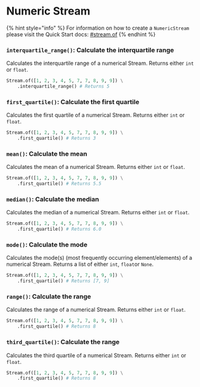 # Numeric Stream

{% hint style="info" %}
For information on how to create a `NumericStream` please visit the Quick Start docs: [#stream.of](../../quick-start.md#stream.of "mention")
{% endhint %}

### `interquartile_range()`: Calculate the interquartile range

Calculates the interquartile range of a numerical Stream. Returns either `int` or `float`.

```python
Stream.of([1, 2, 3, 4, 5, 7, 7, 8, 9, 9]) \
    .interquartile_range() # Returns 5
```

### `first_quartile()`: Calculate the first quartile

Calculates the first quartile of a numerical Stream. Returns either `int` or `float`.

```python
Stream.of([1, 2, 3, 4, 5, 7, 7, 8, 9, 9]) \
    .first_quartile() # Returns 3
```

### `mean()`: Calculate the mean

Calculates the mean of a numerical Stream. Returns either `int` or `float`.

```python
Stream.of([1, 2, 3, 4, 5, 7, 7, 8, 9, 9]) \
    .first_quartile() # Returns 5.5
```

### `median()`: Calculate the median

Calculates the median of a numerical Stream. Returns either `int` or `float`.

```python
Stream.of([1, 2, 3, 4, 5, 7, 7, 8, 9, 9]) \
    .first_quartile() # Returns 6.0
```

### `mode()`: Calculate the mode

Calculates the mode(s) (most frequently occurring element/elements) of a numerical Stream. Returns a list of either `int`, `float`or `None`.&#x20;

```python
Stream.of([1, 2, 3, 4, 5, 7, 7, 8, 9, 9]) \
    .first_quartile() # Returns [7, 9]
```

### `range()`: Calculate the range

Calculates the range of a numerical Stream. Returns either `int` or `float`.

```python
Stream.of([1, 2, 3, 4, 5, 7, 7, 8, 9, 9]) \
    .first_quartile() # Returns 8
```

### `third_quartile()`: Calculate the range

Calculates the third quartile of a numerical Stream. Returns either `int` or `float`.

```python
Stream.of([1, 2, 3, 4, 5, 7, 7, 8, 9, 9]) \
    .first_quartile() # Returns 8
```

